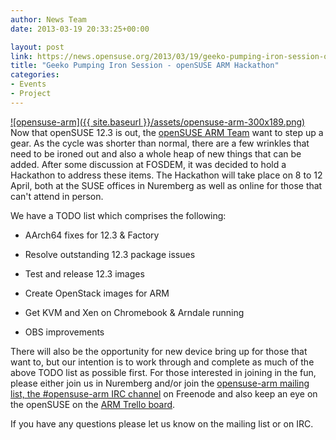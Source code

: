```yaml
---
author: News Team
date: 2013-03-19 20:33:25+00:00

layout: post
link: https://news.opensuse.org/2013/03/19/geeko-pumping-iron-session-opensuse-arm-hackathon/
title: "Geeko Pumping Iron Session - openSUSE ARM Hackathon"
categories:
- Events
- Project
---
```

[![opensuse-arm]({{ site.baseurl }}/assets/opensuse-arm-300x189.png)](http://en.opensuse.org/Portal:ARM)
Now that openSUSE 12.3 is out, the [openSUSE ARM Team](http://en.opensuse.org/Portal:ARM) want to step up a gear. As the cycle was shorter than normal, there are a few wrinkles that need to be ironed out and also a whole heap of new things that can be added. After some discussion at FOSDEM, it was decided to hold a Hackathon to address these items. The Hackathon will take place on 8 to 12 April, both at the SUSE offices in Nuremberg as well as online for those that can't attend in person.<!-- more -->

We have a TODO list which comprises the following:



	
  * AArch64 fixes for 12.3 & Factory

	
  * Resolve outstanding 12.3 package issues

	
  * Test and release 12.3 images

	
  * Create OpenStack images for ARM

	
  * Get KVM and Xen on Chromebook & Arndale running

	
  * OBS improvements


There will also be the opportunity for new device bring up for those that want to, but our intention is to work through and complete as much of the above TODO list as possible first. For those interested in joining in the fun, please either join us in Nuremberg and/or join the [opensuse-arm mailing list, the ](http://lists.opensuse.org/opensuse-arm)[#opensuse-arm IRC channel](irc://freenode.net/#opensuse-arm) on Freenode and also keep an eye on the openSUSE on the [ARM Trello board](https://trello.com/board/opensuse-on-arm/5007cfc12cf0ae352e21d8dc).

If you have any questions please let us know on the mailing list or on IRC.		
